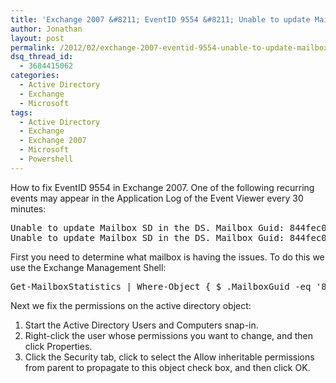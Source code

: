 ```yaml
---
title: 'Exchange 2007 &#8211; EventID 9554 &#8211; Unable to update Mailbox SD in the DS'
author: Jonathan
layout: post
permalink: /2012/02/exchange-2007-eventid-9554-unable-to-update-mailbox-sd-in-the-ds/
dsq_thread_id:
  - 3684415062
categories:
  - Active Directory
  - Exchange
  - Microsoft
tags:
  - Active Directory
  - Exchange
  - Exchange 2007
  - Microsoft
  - Powershell
---
```

How to fix EventID 9554 in Exchange 2007. One of the following recurring events may appear in the Application Log of the Event Viewer every 30 minutes:

<pre>Unable to update Mailbox SD in the DS. Mailbox Guid: 844fec0b-405a-4e74-9b7d-3fea8e1373ae. Error Code 0x80070005
Unable to update Mailbox SD in the DS. Mailbox Guid: 844fec0b-405a-4e74-9b7d-3fea8e1373ae. Error Code 0x80070005 
</pre>

First you need to determine what mailbox is having the issues. To do this we use the Exchange Management Shell:

<pre>Get-MailboxStatistics | Where-Object { $_.MailboxGuid -eq '844fec0b-405a-4e74-9b7d-3fea8e1373ae' } | ft DisplayName, MailboxGuid
</pre>

Next we fix the permissions on the active directory object:

  1. Start the Active Directory Users and Computers snap-in.
  2. Right-click the user whose permissions you want to change, and then click Properties.
  3. Click the Security tab, click to select the Allow inheritable permissions from parent to propagate to this object check box, and then click OK.